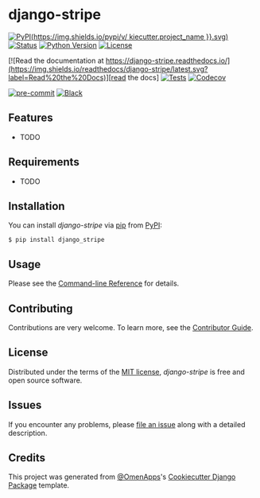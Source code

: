 # django-stripe

[![PyPI](https://img.shields.io/pypi/v/ kiecutter.project_name }}.svg)][pypi status]
[![Status](https://img.shields.io/pypi/status/django-stripe.svg)][pypi status]
[![Python Version](https://img.shields.io/pypi/pyversions/django-stripe)][pypi status]
[![License](https://img.shields.io/pypi/l/django-stripe)][license]

[![Read the documentation at https://django-stripe.readthedocs.io/](https://img.shields.io/readthedocs/django-stripe/latest.svg?label=Read%20the%20Docs)][read the docs]
[![Tests](https://github.com/django-stripe/django-stripe/actions/workflows/tests.yml/badge.svg)][tests]
[![Codecov](https://codecov.io/gh/django-stripe/django-stripe/branch/main/graph/badge.svg)][codecov]

[![pre-commit](https://img.shields.io/badge/pre--commit-enabled-brightgreen?logo=pre-commit&logoColor=white)][pre-commit]
[![Black](https://img.shields.io/badge/code%20style-black-000000.svg)][black]

[pypi status]: https://pypi.org/project/django-stripe/
[read the docs]: https://django-stripe.readthedocs.io/
[tests]: https://github.com/abe-101/django-stripe/actions?workflow=Tests
[codecov]: https://app.codecov.io/gh/abe-101/django-stripe
[pre-commit]: https://github.com/pre-commit/pre-commit
[black]: https://github.com/psf/black

## Features

- TODO

## Requirements

- TODO

## Installation

You can install _django-stripe_ via [pip] from [PyPI]:

```console
$ pip install django_stripe
```

## Usage

Please see the [Command-line Reference] for details.

## Contributing

Contributions are very welcome.
To learn more, see the [Contributor Guide].

## License

Distributed under the terms of the [MIT license][license],
_django-stripe_ is free and open source software.

## Issues

If you encounter any problems,
please [file an issue] along with a detailed description.

## Credits

This project was generated from [@OmenApps]'s [Cookiecutter Django Package] template.

[@omenapps]: https://github.com/OmenApps
[pypi]: https://pypi.org/
[cookiecutter django package]: https://github.com/OmenApps/cookiecutter-django-package
[file an issue]: https://github.com/abe-101/django-stripe/issues
[pip]: https://pip.pypa.io/

<!-- github-only -->

[license]: https://github.com/abe-101/django-stripe/blob/main/LICENSE
[contributor guide]: https://github.com/abe-101/django-stripe/blob/main/CONTRIBUTING.md
[command-line reference]: https://django-stripe.readthedocs.io/en/latest/usage.html
